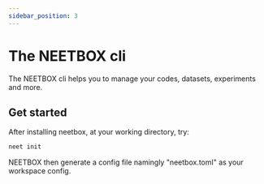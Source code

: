 ```yaml
---
sidebar_position: 3
---
```


# The NEETBOX cli

The NEETBOX cli helps you to manage your codes, datasets, experiments and more. 

## Get started

After installing neetbox, at your working directory, try:

```bash
neet init
```

NEETBOX then generate a config file namingly "neetbox.toml" as your workspace config. 